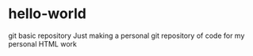 # hello-world
git basic repository
Just making a personal git repository of code for my personal HTML work
